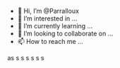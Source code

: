 - 👋 Hi, I’m @Parralloux
- 👀 I’m interested in ...
- 🌱 I’m currently learning ...
- 💞️ I’m looking to collaborate on ...
- 📫 How to reach me ...

<!---
Parralloux/Parralloux is a ✨ special ✨ repository because its `README.md` (this file) appears on your GitHub profile.
You can click the Preview link to take a look at your changes.
--->
as
s
s
s
s
s
s
